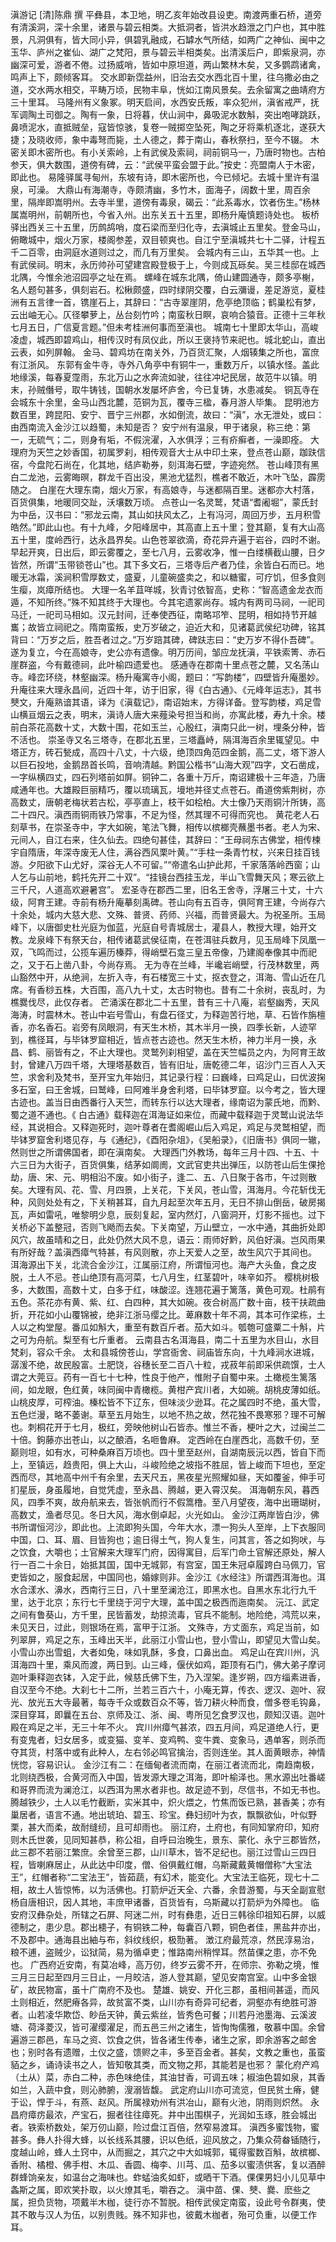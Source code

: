 滇游记
[清]陈鼎  撰
    平彝县，本卫地，明乙亥年始改县设吏。南渡两重石桥，道旁有清溪洞，深十余里，诸景与碧云相类。大抵洞者，皆洪水趋泄之门户也，其中胜景，凡洞俱有，皆大同小异，俱碧乳融成，石罅水气所结，如两广之神仙、闽中之玉华、庐州之崔仙、湖广之梵阳，景与碧云半相类矣。出清溪后户，即紫泉洞，亦幽深可爱，游者不倦。过扬威哨，皆如中原坦道，两山繁林木矣，又多鹦鹉诸禽，鸣声上下，颇倾客耳。
    交水即新霑益州，旧治去交水西北百十里，往乌撒必由之道，交水两水相交，平畴万顷，民物丰阜，恍如江南风景矣。去余留寓之曲靖府方三十里耳。
    马隆州有义象冢。明天启间，水西安氏叛，率众犯州，滇省戒严，抚军调陶土司御之。陶有一象，日将暮，伏山涧中，鼻吸泥水数斛，突出咆哮跳跃，鼻喷泥水，直抵贼垒，寇皆惊骇，复卷一贼掷空坠死，陶之牙将乘机逐北，遂获大捷；及晓收师，象中毒弩而毙，土人德之，葬于南山，春秋祭扫，至今不辍。
    木密关即木密所也。有小关索岭，上有武侯及索祠，祠前铜马一，乃唐时物也。古柏参天，俱大数围，道傍有碑，云：“武侯平蛮会盟于此。”按史：亮盟南人于木密，即此也。
    易隆驿属寻甸州，东坡有诗，即木密所也，今已倾圮。去城十里许有温泉，可澡。
    大鼎山有海潮寺，寺颇清幽，多竹木，面海子，阔数十里，周百余里，隔岸即嵩明州。去寺半里，道傍有毒泉，碣云：“此系毒水，饮者伤生。”杨林属嵩明州，前朝所也，今省入州。出东关五十五里，即杨升庵慎题诗处也。
    板桥驿出西关三十五里，历鹧鸪哨，度石梁而至归化寺，去滇城止五里矣。登金马山，俯瞰城中，烟火万家，楼阁参差，双目顿爽也。自江宁至滇城共七十二驿，计程五千二百零，由洞庭水道则过之，而几有万里矣。
    会城内有三山，五华其一也。上有武侯祠。明末，永历帅孙可望建宫殿登极于上，今则成瓦砾矣。吴三桂邸在城西北隅，今惟余池沼园亭之址在焉。
    螺峰在城东北隅，倚山建圆通寺，颇多亭榭，名人题句甚多，俱刻岩石。松楸颇盛，四时绿阴交覆，白云瀰谩，差足游览，夏桂洲有五言律一首，镌崖石上，其辞曰：“古寺翠崖阴，危亭绝顶临；鹤巢松有梦，云出岫无心。仄径攀萝上，丛台刻竹吟；南蛮秋日瞑，哀响合猿音。正德十三年秋七月五日，广信夏言题。”但未考桂洲何事而至滇也。
    城南七十里即太华山，高峻凌虚，城西即碧鸡山，相传汉时有凤仪此，所以王褒持节来祀也。城北蛇山，直出云表，如列屏翰。
    金马、碧鸡坊在南关外，乃百货汇聚，人烟辏集之所也，富庶有江浙风。
    东郭有金牛寺，寺外八角亭中有铜牛一，重数万斤，以镇水怪。盖此地缘溪，每春夏霪雨，东北万山之水奔流如驶，往往冲圮民居，故范牛以镇。明末，孙贼僭号，取牛铸钱，国朝水发屡坏庐舍，今已复铸，水患减矣。
    铜瓦寺在会城东十余里，金马山西北麓，范铜为瓦，覆寺三楹，春月游人毕集。
    昆明池方数百里，跨昆阳、安宁、晋宁三州郡，水如倒流，故曰：“滇”，水无泄处，或曰：由西南流入金沙江以趋蜀，未知是否？
    安宁州有温泉，甲于诸泉，称三绝：第一，无硫气；二，则身有垢，不假浣濯，入水俱浮；三有疥癣者，一澡即痊。
    大理府为天竺之妙香国，初属罗刹，相传观音大士从中印土来，登点苍山巅，跏趺信宿，今盘陀石尚在，化其地，结庐勒券，刻洱海石壁，字迹宛然。
    苍山峰顶有黑白二龙池，云雾晦暝，群龙千百出没，黑池尤猛烈，樵者不敢近，木叶飞坠，霹雳随之。
    白崖在大理东南，烟火万家，有高娘寺，与迷都隔百里。迷都亦大村落，百货俱集，地暖同交趾，沃壤数万顷。
    点苍山一名灵鹫，梵语“耆阇堀”，蒙氏封为中岳，汉书曰：“邪龙云南，其山如扶风太乙，上有冯河，周回万步，五月积雪皓然。”即此山也。有十九峰，夕阳峰居中，其高直上五十里；登其巅，复有大山高五十里，度岭西行，达永昌界矣。山色苍翠欲滴，奇花异卉遍于岩谷，四时不谢。早起开爽，日出后，即云雾覆之，至七八月，云雾收净，惟一白缕横截山腰，日夕皆然，所谓“玉带锁苍山”也。其下多文石，三塔寺后产者乃佳，余皆白石而已。地暖无冰霜，溪涧积雪厚数丈，盛夏，儿童碗盛卖之，和以糖蜜，可疗饥，但多食则生瘿，岚瘴所结也。
    大理一名羊苴咩城，狄青讨依智高，史称：“智高遗金龙衣而遁，不知所终。”殊不知其终于大理也。今其宅遗冢尚存。城内有两司马祠，一祀司马迁，一祀司马相如。汉元封间，迁奉使西征，南略邛笮、昆明，相如持节开越巂；故皆立祠祀之。隋南蛮叛，史万岁破之，迫近大和，见诸葛武侯纪功碑，铭其背曰：“万岁之后，胜吾者过之。”万岁踣其碑，碑趺志曰：“史万岁不得仆吾碑”。遂为复立，今在高娘寺，史公亦有遗像。明万历间，邹应龙抚滇，平铁索箐、赤石崖群盗，今有戴德祠，此叶榆四遗爱也。
    感通寺在郡南十里点苍之麓，又名荡山寺。峰峦环绕，林壑幽深。杨升庵寓寺小阁，题曰：“写韵楼”，四壁皆升庵墨妙。升庵往来大理永昌间，近四十年，访于旧家，得《白古通》、《元峰年运志》，其书僰文，升庵熟谙其语，译为《滇载记》，南诏始末，方得详备。登写韵楼，鸡足雪山横亘烟云之表，明末，滇诗人唐大来薤染号担当和尚，亦寓此楼，寿九十余。楼前白茶花高数十丈，大数十围，花如玉兰，心殷红，滇南只此一树，埋条分种，皆不活也。
    崇圣寺又名三塔寺，在郡北五里，三塔矗峙，隔洱海百余里辄望见。中塔正方，砖石甃成，高四十八丈，十六级，绝顶四角范四金鹅，高二丈，塔下游人以巨石投地，金鹅昂首长鸣，音响清越。黔国公楷书“山海大观”四字，文石凿成，一字纵横四丈，四石列塔前如屏。铜钟二，各重十万斤，南诏建极十三年造，乃唐咸通年也。大雄殿巨丽精巧，覆以琉璃瓦，墁地并径丈点苍石。甬道傍紫荆树，亦高数丈，唐朝老梅状若古松，亭亭直上，枝干如桧柏。大士像乃天雨铜汁所铸，高二十四尺。滇西雨铜雨铁乃常事，不足为怪，然其理不可得而究也。
    黄花老人石刻草书，在崇圣寺中，字大如碗，笔法飞舞，相传以槟榔壳蘸墨书者。老人为宋、元间人，自江右来，住久仙去。四绝句甚佳，其辞曰：“王母祠东古佛堂，相传楝宇自隋唐，年深寺废无人住，满谷西风栗叶黄。”“手柱一条青竹杖，兴来日挂百钱游。夕阳欲下山尤好，深谷无人不可留。”“帝遣名山护此邦，千家落落岭西窗；山人乞与山前地，鹤托先开二十双”。“挂镜台西挂玉龙，半山飞雪舞天风；寒云欲上三千尺，人道高欢避暑宫”。
    宏圣寺在郡西二里，旧名王舍寺，浮屠三十丈，十六级，阿育王建。寺前有杨升庵摹刻禹碑。苍山向有五百寺，俱阿育王建，今尚存六十余处，城内大慈大悲、文殊、普贤、药师、兴福，而普贤最大。为祝圣所。玉局峰下，以唐御史杜光庭为伽蓝，光庭自号青城居士，灌县人，教授大理，始开文教。龙泉峰下有祭天台，相传诸葛武侯征南，在苍洱驻兵数月，见玉局峰下凤凰一双，飞鸣而过，公揽车遍历榛莽，得峭壁石龛三皇五帝像，乃建阁奉像其中而祀之，又于石上凿八卦，今尚存焉。
    无为寺在兰峰，半巉岩峭壁，行茂林数里，两山豁然中开，从绝涧，左折入寺，有石楼宽三十丈，抠衣登之，洱海、雪山近在几席。有香桫五株，大百围，高八九十丈，太古时物也。昔有二十余树，丧乱时，为樵爨伐尽，此仅存者。
    芒涌溪在郡北二十五里，昔有三十八庵，岩壑幽秀，天风海涛，时震林木。苍山中岩号雪山，有盘石径丈，为释迦苦行地，草、石皆作旃檀香，亦名香石。岩旁有凤眼洞，有天生木桥，其木半月一换，四季长新，人迹罕到，樵径耳，与毕钵罗窟相近，皆点苍古迹也。然天生木桥，神力半月一换，永昌、鹤、丽皆有之，不止大理也。灵鹫列刹相望，盖在天竺幅员之内，为阿育王故封，曾建八万四千塔，大理塔基数百，皆有旧址，唐乾德二年，诏沙门三百人入天竺，求舍利及梵书，至开宝九年始归，其记录行程：曰巍峰，曰鸡足山，曰优波掬多石室，曰王舍城，曰鹫峰，曰阿难半身舍利塔，曰毕钵罗窟。以今考之，皆大理古迹也。盖当日由西番行入天竺，而转东行以达大理者，缘南诏为蒙氏地，而黔、蜀之道不通也。《 白古通》载释迦在洱海证如来位，而藏中载释迦于灵鹫山说法华经，其说相合。又释迦死时，迦叶尊者在耆阁崛山后入鸡足，鸡足与灵鹫相望，而毕钵罗窟舍利塔见存，与《通纪》，《酉阳杂俎》，《吴船录》，《旧唐书》俱同一辙，然则世之所谓佛国者，即在滇南矣。
    大理西门外教场，每年三月十四、十五、十六三日为大街子，百货俱集，结茅如阛阓，文武官吏共出弹压，以防苍山后生倮抢劫，唐、宋、元、明相沿不废。如小街子，逢二、五、八日聚于各市，午过则散矣。大理有风、花、雪、月四景，上关花，下关风，苍山雪，洱海月。今花斩伐无种，风则处处有之，下关稍甚耳，自九月起至次年五月，无日不排山倒岳，破房揭瓦，声如雷吼，唯黎明少息，辰刻复起，室内然灯，八窗洞开，灯影不摇也。过下关桥必下盖整冠，否则飞飏而去矣。下关南望，万山壁立，一水中通，其曲折处即风穴，故虽晴和之日，此处仍然大风不息，语云：雨师好黔，风伯好滇。岂风雨果有所好哉？盖滇西瘴气特甚，有风则散，亦上天爱人之至，故生风穴于其间也。
    洱海源出下关，北流合金沙江，江属丽江府，所谓恒河也。海产大头鱼，食之皮脱，土人不忌。苍山绝顶有高河菜，七八月生，红茎碧叶，味辛如芥。
    樱桃树极多，大数围，高数十丈，白多于红，味酸涩。连翘花遍于篱落，黄色可观。杜鹃有五色。茶花亦有黄、紫、红、白四种，其大如碗。夜合树高广数十亩，枝干扶疏曲折，开花如小山覆锦被，绝非江浙马缨之比。萆麻数十年不凋，其本可作梁栋，土人以之构堂屋。番瓜如斛大，重至有数百斤者。茄大如斗。瓠匏可盛粟二十斛，片之可为舟航。梨至有七斤重者。
    云南县古名洱海县，南二十五里为水目山，水目梵刹，容众千余。
    太和县城傍苍山，学宫衙舍、祠庙皆东向，十九峰涧水进城，潺湲不绝，故民殷富。土肥饶，谷穗长至二百八十粒，戎菽年前即采供疏馔，士人谓之大莞豆。药有一百七十七种，性良于他产，惟附子自蜀中来。土橄榄生篱落间，如龙眼，色红黄，味同闽中青橄榄。黄柑产宾川者，大如碗。胡桃皮薄如纸。山桃皮厚，可榨油。榛松皆不下辽东，但味淡少逊耳。花之属四时不绝，虽大雪，五色烂漫，略不萎谢。草至五月始生，以地不热之故，然花独不畏寒邪？理不可解也。刺桐花开于七月，极红，旁映他树山石皆赤。惟兰不香，梗叶之大，过闽兰二十倍。鉤藤亦出苍山，以之酿酒，名咂鲁麻。
    定西岭在白崖西北，高数千仞，至巅则坦，如有水，可种桑麻百万顷也。四十里至赵州，自湖南辰沅以西，皆自下而上，至镇远，趋贵阳，俱上大山，斗峻险绝之坡指不胜屈，皆上峻而下坦也，至定西而尽，其地高中州千有余里，去天尺五，黑夜星光照耀如昼，天如覆釜，伸手可扪星辰，身虽履地，自觉凭虚，至永昌、腾越，更入霄汉矣。
    洱海朝东风，暮西风，四季不爽，故舟航来去，皆张帆而行不假篙橹。至八月望夜，海中出珊瑚树，高数丈，渔者尽见。冬日大风，海水倒卓起，火光如山。
    金沙江两岸皆白沙，佛书所谓恒河沙，即此也。上流即狗头国，今年大水，漂一狗头人至岸，上下衣服同中国，口、耳、眉、目皆狗也；逾日得土气，狗人复生，问其言，答之如狗吠，与之饮食，大嚼也；土官解来大理军门府，因得寓目，后军门命土官解还原处，解人行一百二十余日，始抵其国，国中无城郭，有宫室，国王朱冠卓履跨白马佩刀，官吏皆如之，服食起居，中国同也，婚嫁则非。金沙江《水经注》所谓西洱海也。洱水合漾水、濞水，西南行三日，八十里至澜沧江，即黑水也。自黑水东北行九千里，达于北京；东行七千里绕于河宁大理，盖中国之极西而迤南矣。
    沅江、武定之间有鲁葵山，方千里，民皆蓄发，劫掠流毒，官兵不能制。地险绝，鸿荒以来，未见天日，过此，则银场在焉，富甲于江浙。
    文殊寺，方丈面东，鸡足当前，如列翠屏，鸡足之东，玉峰出天半，此丽江小雪山也，登小雪山，即望见大雪山矣。小雪山亦出雪蛆，大者如兔，味如乳酥，多食，口鼻出血。
    鸡足山在宾川州，汎洱海四十里，乘风而渡，两日到。山三峰，偃伏如鸡，距顶有石门，佛大弟子摩诃迦叶秉释迦衣钵，入定于此，候慈氏佛下生，乃入涅架。逢岁朔，四方缁素进香，自汉至今不绝。大刹七十二所，兰若三百六十，小庵无算，传衣、逻汉、迦叶、寂光、放光五大寺最著，每寺千众或数百众不等，皆刀耕火种而食，僧多卷毛钩鼻，深目穿耳，即曩在五台、京师及江、浙、闽、粤所见乞食罗汉也，颇知汉语。迦叶殿在鸡足之半，无三十年不火。
    宾川州瘴气甚浓，四五月间，鸡足道绝人行，更有变鬼者，妇女居多，或变猫、变羊、变鸡鸭、变牛粪、变象马，遇单客，则杀而夺其货，村落中或有此种人，左右邻必鸣官擒治，否则连坐。其人面黄眼赤，神情恍惚，容易识认。
    金沙江有二：在缅甸者流而南，在丽江者流而北，南趋南极，北则绕西极，合黄河而入中国，皆发源大理之洱海，即叶榆泽也。黑水源出吐番嵯和哥界而流为澜沧江，以西洱为黑水者非也。故足迹不到，尽信书，不如无书也。
    腾越铁少，土人以毛竹截断，实米其中，炽火煨之，竹焦而饭已熟，甚香美；亦有巢居者，语言不通。地出琥珀、碧玉、珍宝。彝妇纫叶为衣，飘飘欲仙，叶似野栗，甚大而柔，故耐缝纫，且可却雨也。
    丽江府，土府也，有同知掌府印，知府则木氏世袭，见同知甚恭，称公祖，自呼曰治晚生，景东、蒙化、永宁三郡皆然，此三郡不若丽江繁庶。余曾至三郡，山川草木，皆不足纪也。丽江过雪山三四日程，皆喇麻居止，从此达中印度，僧、俗俱戴红帽，乌斯藏戴黄帽僧称“大宝法王”，红帽者称“二宝法王”，皆茹蔬，有幻术，能变化。大宝法王临死，现七十二相，故土人皆惊怖，以为活佛也。打箭炉近天全、六番，余昔游蜀，与天全副宣慰杨自唐相识，因人其地，丰庶甲诸番，百货皆有，乌斯藏以打箭炉为外障也。
    临安府汉彝杂处，所辖之石屏、阿迷二州，时有彝患，近日三韩徐印祖知石屏，以威德制之，患少息。郡出槵子，有铜铁二种，每囊百八颗，铜色者佳，黑盐井亦出，不及郡中。通海县出紬与布，斜纹线织，极勚著。
    澂江府最荒凉，然民淳易治，粮不逋，盗贼少，讼狱简，易为循卓吏；惟路南州稍悍耳。然苗倮之患，亦不免也。
    广西府近安南，有莫冶峰，高万仞，终岁云雾不开，在师宗、弥勒之境，惟三月三日起至四月三日止，一月皎洁，游人登其巅，望见安南宫室。山中多金银矿，故民物富，虽十广南府不及也。
    楚雄、姚安、开化三郡，虽相间甚遥，而风土则相近，然肥瘠各异，故贫富不类，山川亦有奇异可纪者，洞壑亦有绝胜可游者。山若凌华欺岱、眇岳天钟，黄云紫丝，皆秀色可餐；川若丹池墨海、云溪波塘、荷泽菱汉，皆可濯缨濯足，而五邑三州之诸生，皆恂恂儒雅，敬慕中国。余曾遍游三郡邑，车马之资、饮食之供，皆各诸生传奉，诸生之家，即余游客之邮舍也；别时各有遗赠，土仪之盛，馈赆之丰，多至百金者。甚矣，文教之重也，虽蛮貊之乡，诵诗读书之人，皆知敬其类，而文物之邦，其能若是也邪？
    蒙化府产鸡（土从）菜，赤白二种，赤色味绝佳，其油甘香，可调五味；椒油色碧如泉，其香如兰，入蔬中食，则沁肺腑，溲溺皆馥。
    武定府山川亦可流览，但民贫土瘠，健于讼，悍于斗，有燕、赵风。所属禄劝州有洪冶山，巅有火池，阴雨则炽然。
    永昌府瘴疠最浓，产宝石，掘者往往瘴死。井中出围棋子，光润如玉琢，胜会城出者。铁索桥数处，架万仞山巅，险过盘江百倍，然窄易渡耳。
    滇西多蜜饯物，蜜甚多。彝人扑得大蜂，以长线系其腰，识以色纸，迎风放之，乃集众荷畚锸随行，度越山岭，蜂人土窍中，从而掘之，其穴之中大如城郭，辄得蜜数百斛，故槟榔、香附、橘橙、佛手柑、木瓜、香圆、梅李、川芎、瓜、茄多以蜜渍供客，复以酒醉群蜂饷亲友，如温台之海味也。蚱蜢油炙如虾，或晒干下酒。倮倮男妇小儿见草中螽斯之属，即欢笑扑取，以火燎其毛，嚼吞之。
    滇中苗、倮、僰、爨、麽些之属，担负货物，项戴半木枷，徒行亦不暂脱。相传武侯定南蛮，设此号令群夷，使其不敢与汉人为伍，以别贵贱。殊不知非也，彼戴木枷者，殆可负重，以便工作耳。
